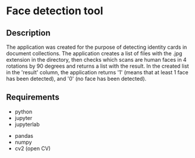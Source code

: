 # Face detection tool

## Description
The application was created for the purpose of detecting identity cards in document collections.
The application creates a list of files with the .jpg extension in the directory, then checks which scans are human faces in 4 rotations by 90 degrees and returns a list with the result.
In the created list in the 'result' column, the application returns '1' (means that at least 1 face has been detected), and '0' (no face has been detected).

## Requirements
- python
- jupyter
- jupyterlab
* pandas
* numpy
* cv2 (open CV)
